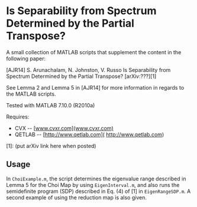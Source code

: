 # Is Separability from Spectrum Determined by the Partial Transpose?

A small collection of MATLAB scripts that supplement the content in the following paper:

[AJR14] S. Arunachalam, N. Johnston, V. Russo Is Separability from Spectrum Determined by the Partial Transpose? [arXiv:???][1]

See Lemma 2 and Lemma 5 in [AJR14] for more information in regards to the MATLAB scripts.

Tested with MATLAB 7.10.0 (R2010a)

Requires:

- CVX -- [www.cvxr.com](www.cvxr.com)
- QETLAB -- [http://www.qetlab.com]( http://www.qetlab.com)
 
[1]: (put arXiv link here when posted)

## Usage

In `ChoiExample.m`, the script determines the eigenvalue range described in Lemma 5 for the Choi Map by using
`EigenInterval.m`, and also runs the semidefinite program (SDP) described in Eq. (4) of [1] in `EigenRangeSDP.m`. 
A second example of using the reduction map is also given. 